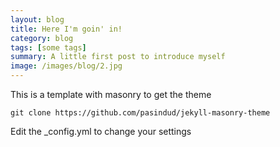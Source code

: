 ```yaml
---
layout: blog
title: Here I'm goin' in!
category: blog
tags: [some tags]  
summary: A little first post to introduce myself
image: /images/blog/2.jpg
---
```


This is a template with masonry to get the theme

```
git clone https://github.com/pasindud/jekyll-masonry-theme
```

Edit the _config.yml to change your settings
